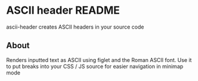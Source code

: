 # ASCII header README

ascii-header creates ASCII headers in your source code 

## About

Renders inputted text as ASCII using figlet and the Roman ASCII font. Use it to put breaks into your CSS / JS source for easier navigation in minimap mode
